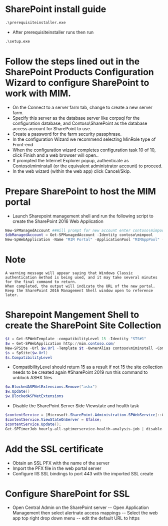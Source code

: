 # SharePoint install guide
```cmd
.\prerequisiteinstaller.exe
```
- After prerequisiteinstaller runs then run
```cmd
.\setup.exe
```
# Follow the steps lined out in the SharePoint Products Configuration Wizard to configure SharePoint to work with MIM.
- On the Connect to a server farm tab, change to create a new server farm.
- Specify this server as the database server like corpsql for the configuration database, and Contoso\SharePoint as the database access account for SharePoint to use.
- Create a password for the farm security passphrase.
- In the configuration Wizard we recommend selecting MinRole type of Front-end
- When the configuration wizard completes configuration task 10 of 10, click Finish and a web browser will open..
- If prompted the Internet Explorer popup, authenticate as Contoso\miminstall (or the equivalent administrator account) to proceed.
- In the web wizard (within the web app) click Cancel/Skip.

# Prepare SharePoint to host the MIM portal
- Launch Sharepoint management shell and run the following script to create the SharePoint 2016 Web Application
```PowerShell
New-SPManagedAccount ##Will prompt for new account enter contoso\mimpool 
$dbManagedAccount = Get-SPManagedAccount -Identity contoso\mimpool
New-SpWebApplication -Name "MIM Portal" -ApplicationPool "MIMAppPool" -ApplicationPoolAccount $dbManagedAccount -AuthenticationMethod "Kerberos" -Port 80 -URL http://mim.contoso.com
```
# Note
```
A warning message will appear saying that Windows Classic authentication method is being used, and it may take several minutes for the final command to return. 
When completed, the output will indicate the URL of the new portal. 
Keep the SharePoint 2016 Management Shell window open to reference later.
```
# Sharepoint Mangement Shell to create the SharePoint Site Collection
```PowerShell
$t = Get-SPWebTemplate -compatibilityLevel 15 -Identity "STS#1"
$w = Get-SPWebApplication http://mim.contoso.com/
New-SPSite -Url $w.Url -Template $t -OwnerAlias contoso\miminstall -CompatibilityLevel 15 -Name "MIM Portal"
$s = SpSite($w.Url)
$s.CompatibilityLevel
```
- CompatibilityLevel should return 15 as a result if not 15 the site collection needs to be created again
#SharePoint 2019 run this command to unblock ASHX files
```PowerShell
$w.BlockedASPNetExtensions.Remove("ashx")
$w.Update()
$w.BlockedASPNetExtensions
```
- Disable the SharePoint Server Side Viewstate and health task
```PowerShell
$contentService = [Microsoft.SharePoint.Administration.SPWebService]::ContentService;
$contentService.ViewStateOnServer = $false;
$contentService.Update();
Get-SPTimerJob hourly-all-sptimerservice-health-analysis-job | disable-SPTimerJob
```
# Add the SSL certificate
- Obtain an SSL PFX with the name of the server
- Import the PFX file in the web portal server
- Configure IIS SSL bindings to port 443 with the imported SSL create
# Configure SharePoint for SSL
- Open Central Admin on the SharePoint server
-- Open Application Management then select alertnate access mappings
-- Select the web app top right drop down menu
-- edit the default URL to https
